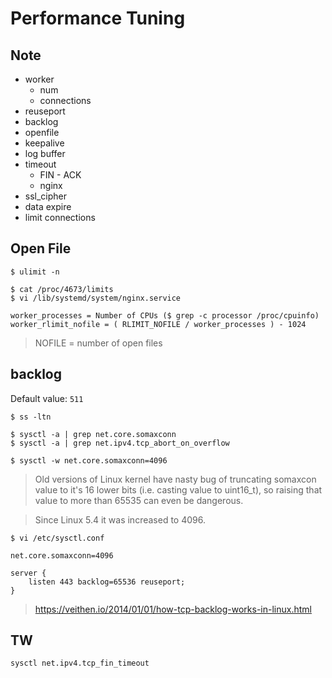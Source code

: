 # Performance Tuning

## Note

- worker
    - num
    - connections
- reuseport
- backlog
- openfile
- keepalive
- log buffer
- timeout
    - FIN - ACK
    - nginx
- ssl_cipher
- data expire
- limit connections

## Open File

```
$ ulimit -n
```

```
$ cat /proc/4673/limits
$ vi /lib/systemd/system/nginx.service
```

```
worker_processes = Number of CPUs ($ grep -c processor /proc/cpuinfo)
worker_rlimit_nofile = ( RLIMIT_NOFILE / worker_processes ) - 1024  
```

> NOFILE = number of open files

## backlog 

Default value: `511`

```
$ ss -ltn
```

```
$ sysctl -a | grep net.core.somaxconn
$ sysctl -a | grep net.ipv4.tcp_abort_on_overflow
```

```
$ sysctl -w net.core.somaxconn=4096
```

> Old versions of Linux kernel have nasty bug of truncating somaxcon value to it's 16 lower bits (i.e. casting value to uint16_t), so raising that value to more than 65535 can even be dangerous. 

>  Since Linux 5.4 it was increased to 4096.


```
$ vi /etc/sysctl.conf

net.core.somaxconn=4096
```

```
server {
    listen 443 backlog=65536 reuseport;
}
```

> https://veithen.io/2014/01/01/how-tcp-backlog-works-in-linux.html

## TW

```
sysctl net.ipv4.tcp_fin_timeout
```